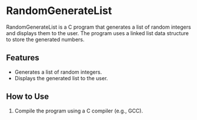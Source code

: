 # RandomGenerateList

RandomGenerateList is a C program that generates a list of random integers and displays them to the user. The program uses a linked list data structure to store the generated numbers.

## Features

- Generates a list of random integers.
- Displays the generated list to the user.

## How to Use

1. Compile the program using a C compiler (e.g., GCC).
